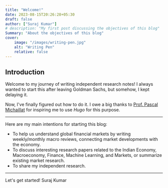 ```yaml
---
title: "Welcome!"
date: 2023-08-15T20:26:28+05:30
draft: false
author: ["Suraj Kumar"]
# description: "My first post discussing the objectives of this blog" 
Summary: "About the objectives of this blog"
cover:
    image: "/images/writing-pen.jpg"
    alt: "Writing Pen"
    relative: false
---
```




## Introduction

Welcome to my journey of writing independent research notes! I always wanted to start this after leaving Goldman Sachs, but somehow, I kept delaying it.

Now, I've finally figured out how to do it. I owe a big thanks to [Prof. Pascal Michaillat](https://pascalmichaillat.org/) for inspiring me to use *Hugo* for this purpose.

---

Here are my main intentions for starting this blog:

- To help us understand global financial markets by writing weekly/monthly macro reviews, connecting market developments with the economy.
- To discuss interesting research papers related to the Indian Economy, Macroeconomy, Finance, Machine Learning, and Markets, or summarize existing market research.
- To share my independent research.

---

Let's get started!
Suraj Kumar

